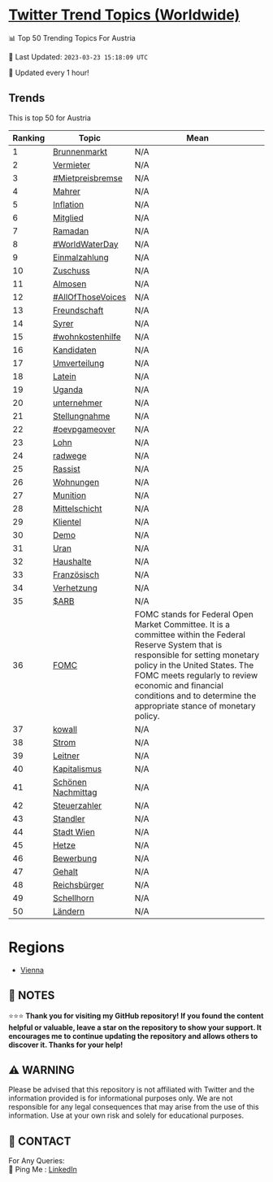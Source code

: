 [Twitter Trend Topics (Worldwide)](https://github.com/ErcinDedeoglu/Twitter-Trend-Topics)
==========


📊 Top 50 Trending Topics For Austria

📆 Last Updated: `2023-03-23 15:18:09 UTC`

🔧 Updated every 1 hour!


## Trends

This is top 50 for Austria

| Ranking | Topic | Mean |
| ------- | ------------ | ------------ |
| 1 | [Brunnenmarkt](http://twitter.com/search?q=Brunnenmarkt) | N/A |
| 2 | [Vermieter](http://twitter.com/search?q=Vermieter) | N/A |
| 3 | [#Mietpreisbremse](http://twitter.com/search?q=%23Mietpreisbremse) | N/A |
| 4 | [Mahrer](http://twitter.com/search?q=Mahrer) | N/A |
| 5 | [Inflation](http://twitter.com/search?q=Inflation) | N/A |
| 6 | [Mitglied](http://twitter.com/search?q=Mitglied) | N/A |
| 7 | [Ramadan](http://twitter.com/search?q=Ramadan) | N/A |
| 8 | [#WorldWaterDay](http://twitter.com/search?q=%23WorldWaterDay) | N/A |
| 9 | [Einmalzahlung](http://twitter.com/search?q=Einmalzahlung) | N/A |
| 10 | [Zuschuss](http://twitter.com/search?q=Zuschuss) | N/A |
| 11 | [Almosen](http://twitter.com/search?q=Almosen) | N/A |
| 12 | [#AllOfThoseVoices](http://twitter.com/search?q=%23AllOfThoseVoices) | N/A |
| 13 | [Freundschaft](http://twitter.com/search?q=Freundschaft) | N/A |
| 14 | [Syrer](http://twitter.com/search?q=Syrer) | N/A |
| 15 | [#wohnkostenhilfe](http://twitter.com/search?q=%23wohnkostenhilfe) | N/A |
| 16 | [Kandidaten](http://twitter.com/search?q=Kandidaten) | N/A |
| 17 | [Umverteilung](http://twitter.com/search?q=Umverteilung) | N/A |
| 18 | [Latein](http://twitter.com/search?q=Latein) | N/A |
| 19 | [Uganda](http://twitter.com/search?q=Uganda) | N/A |
| 20 | [unternehmer](http://twitter.com/search?q=unternehmer) | N/A |
| 21 | [Stellungnahme](http://twitter.com/search?q=Stellungnahme) | N/A |
| 22 | [#oevpgameover](http://twitter.com/search?q=%23oevpgameover) | N/A |
| 23 | [Lohn](http://twitter.com/search?q=Lohn) | N/A |
| 24 | [radwege](http://twitter.com/search?q=radwege) | N/A |
| 25 | [Rassist](http://twitter.com/search?q=Rassist) | N/A |
| 26 | [Wohnungen](http://twitter.com/search?q=Wohnungen) | N/A |
| 27 | [Munition](http://twitter.com/search?q=Munition) | N/A |
| 28 | [Mittelschicht](http://twitter.com/search?q=Mittelschicht) | N/A |
| 29 | [Klientel](http://twitter.com/search?q=Klientel) | N/A |
| 30 | [Demo](http://twitter.com/search?q=Demo) | N/A |
| 31 | [Uran](http://twitter.com/search?q=Uran) | N/A |
| 32 | [Haushalte](http://twitter.com/search?q=Haushalte) | N/A |
| 33 | [Französisch](http://twitter.com/search?q=Franz%c3%b6sisch) | N/A |
| 34 | [Verhetzung](http://twitter.com/search?q=Verhetzung) | N/A |
| 35 | [$ARB](http://twitter.com/search?q=%24ARB) | N/A |
| 36 | [FOMC](http://twitter.com/search?q=FOMC) | FOMC stands for Federal Open Market Committee. It is a committee within the Federal Reserve System that is responsible for setting monetary policy in the United States. The FOMC meets regularly to review economic and financial conditions and to determine the appropriate stance of monetary policy. |
| 37 | [kowall](http://twitter.com/search?q=kowall) | N/A |
| 38 | [Strom](http://twitter.com/search?q=Strom) | N/A |
| 39 | [Leitner](http://twitter.com/search?q=Leitner) | N/A |
| 40 | [Kapitalismus](http://twitter.com/search?q=Kapitalismus) | N/A |
| 41 | [Schönen Nachmittag](http://twitter.com/search?q=Sch%c3%b6nen+Nachmittag) | N/A |
| 42 | [Steuerzahler](http://twitter.com/search?q=Steuerzahler) | N/A |
| 43 | [Standler](http://twitter.com/search?q=Standler) | N/A |
| 44 | [Stadt Wien](http://twitter.com/search?q=Stadt+Wien) | N/A |
| 45 | [Hetze](http://twitter.com/search?q=Hetze) | N/A |
| 46 | [Bewerbung](http://twitter.com/search?q=Bewerbung) | N/A |
| 47 | [Gehalt](http://twitter.com/search?q=Gehalt) | N/A |
| 48 | [Reichsbürger](http://twitter.com/search?q=Reichsb%c3%bcrger) | N/A |
| 49 | [Schellhorn](http://twitter.com/search?q=Schellhorn) | N/A |
| 50 | [Ländern](http://twitter.com/search?q=L%c3%a4ndern) | N/A |



# Regions

* [Vienna](</Austria/Vienna.md>)



## 📝 NOTES

⭐⭐⭐ **Thank you for visiting my GitHub repository! If you found the content helpful or valuable, leave a star on the repository to show your support. It encourages me to continue updating the repository and allows others to discover it. Thanks for your help!**


## ⚠️ WARNING

Please be advised that this repository is not affiliated with Twitter and the information provided is for informational purposes only. We are not responsible for any legal consequences that may arise from the use of this information. Use at your own risk and solely for educational purposes.


## 📨 CONTACT

 For Any Queries:  
            🏓 Ping Me : [LinkedIn](https://www.linkedin.com/in/ercindedeoglu/)
